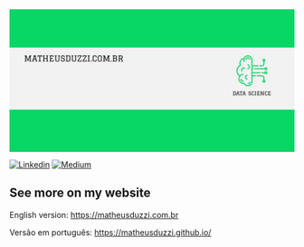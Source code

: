 <img style="margin: 0 auto" src="https://github.com/matheusduzzi/matheusduzzi/blob/master/WhatsApp%20Image%202021-03-06%20at%2010.07.55.jpeg" align = 'center'>

[![Linkedin](https://img.shields.io/badge/LinkedIn-blue?style=for-the-badge&logo=Linkedin)](https://www.linkedin.com/in/matheusduzziribeiro/)
[![Medium](https://img.shields.io/badge/Medium-black?style=for-the-badge&logo=Medium)](https://medium.com/@matheusduzzi)

## See more on my website

English version: https://matheusduzzi.com.br

Versão em português: https://matheusduzzi.github.io/

